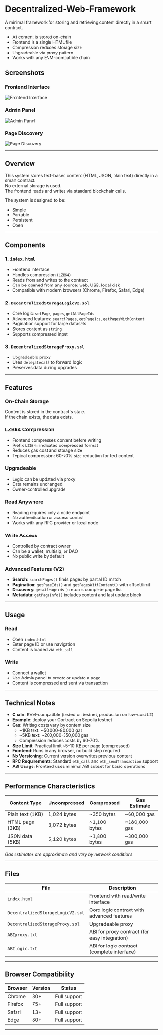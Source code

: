 # Decentralized-Web-Framework
A minimal framework for storing and retrieving content directly in a smart contract.
- All content is stored on-chain
- Frontend is a single HTML file
- Compression reduces storage size
- Upgradeable via proxy pattern
- Works with any EVM-compatible chain

## Screenshots

### Frontend Interface
![Frontend Interface](screenshots/frontend.png)

### Admin Panel
![Admin Panel](screenshots/admin.png)

### Page Discovery
![Page Discovery](screenshots/page-discovery.png)

---

## Overview
This system stores text-based content (HTML, JSON, plain text) directly in a smart contract.  
No external storage is used.  
The frontend reads and writes via standard blockchain calls.

The system is designed to be:
- Simple
- Portable
- Persistent
- Open

---

## Components

### 1. `index.html`
- Frontend interface
- Handles compression (`LZB64`)
- Reads from and writes to the contract
- Can be opened from any source: web, USB, local disk
- Compatible with modern browsers (Chrome, Firefox, Safari, Edge)

### 2. `DecentralizedStorageLogicV2.sol`
- Core logic: `setPage`, `pages`, `getAllPageIds`
- Advanced features: `searchPages`, `getPageIds`, `getPagesWithContent`
- Pagination support for large datasets
- Stores content as `string`
- Supports compressed input

### 3. `DecentralizedStorageProxy.sol`
- Upgradeable proxy
- Uses `delegatecall` to forward logic
- Preserves data during upgrades

---

## Features

### On-Chain Storage
Content is stored in the contract's state.  
If the chain exists, the data exists.

### LZB64 Compression
- Frontend compresses content before writing
- Prefix `LZB64:` indicates compressed format
- Reduces gas cost and storage size
- Typical compression: 60-70% size reduction for text content

### Upgradeable
- Logic can be updated via proxy
- Data remains unchanged
- Owner-controlled upgrade

### Read Anywhere
- Reading requires only a node endpoint
- No authentication or access control
- Works with any RPC provider or local node

### Write Access
- Controlled by contract owner
- Can be a wallet, multisig, or DAO
- No public write by default

### Advanced Features (V2)
- **Search**: `searchPages()` finds pages by partial ID match
- **Pagination**: `getPageIds()` and `getPagesWithContent()` with offset/limit
- **Discovery**: `getAllPageIds()` returns complete page list
- **Metadata**: `getPageInfo()` includes content and last update block

---

## Usage

### Read
- Open `index.html`
- Enter page ID or use navigation
- Content is loaded via `eth_call`

### Write
- Connect a wallet
- Use Admin panel to create or update a page
- Content is compressed and sent via transaction

---

## Technical Notes

- **Chain**: EVM-compatible (tested on testnet, production on low-cost L2)
- **Example**: deploy your Contract on Sepolia testnet
- **Gas**: Writing costs vary by content size
  - ~1KB text: ~50,000-80,000 gas
  - ~5KB text: ~200,000-350,000 gas
  - Compression reduces costs by 60-70%
- **Size Limit**: Practical limit ~5–10 KB per page (compressed)
- **Frontend**: Runs in any browser, no build step required
- **No Versioning**: Current version overwrites previous content
- **RPC Requirements**: Standard `eth_call` and `eth_sendTransaction` support
- **ABI Usage**: Frontend uses minimal ABI subset for basic operations

---

## Performance Characteristics

| Content Type | Uncompressed | Compressed | Gas Estimate |
|--------------|--------------|------------|--------------|
| Plain text (1KB) | 1,024 bytes | ~350 bytes | ~60,000 gas |
| HTML page (3KB) | 3,072 bytes | ~1,100 bytes | ~180,000 gas |
| JSON data (5KB) | 5,120 bytes | ~1,800 bytes | ~300,000 gas |

*Gas estimates are approximate and vary by network conditions*

---

## Files

| File | Description |
|------|-------------|
| `index.html` | Frontend with read/write interface |
| `DecentralizedStorageLogicV2.sol` | Core logic contract with advanced features |
| `DecentralizedStorageProxy.sol` | Upgradeable proxy |
| `ABIproxy.txt` | ABI for proxy contract (for easy integration) |
| `ABIlogic.txt` | ABI for logic contract (complete interface) |

---

## Browser Compatibility

| Browser | Version | Status |
|---------|---------|--------|
| Chrome | 80+ | Full support |
| Firefox | 75+ | Full support |
| Safari | 13+ | Full support |
| Edge | 80+ | Full support |

---

